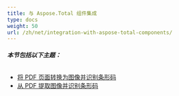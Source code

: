```yaml
---
title: 与 Aspose.Total 组件集成
type: docs
weight: 50
url: /zh/net/integration-with-aspose-total-components/
---
```


###### **本节包括以下主题：**
- [将 PDF 页面转换为图像并识别条形码](/pdf/zh/net/convert-pdf-pages-to-images-and-recognize-barcodes/)
- [从 PDF 提取图像并识别条形码](/pdf/zh/net/extract-images-from-pdf-and-recognize-barcodes/)
